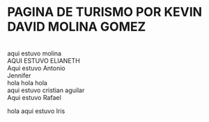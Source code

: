 # PAGINA DE TURISMO POR KEVIN DAVID MOLINA GOMEZ 
<br/>aqui estuvo molina
<br/>AQUI ESTUVO ELIANETH
<br/>Aqui estuvo Antonio
<br/>Jennifer
<br/>hola hola hola
<br/> aqui estuvo cristian aguilar
<br/>Aqui estuvo Rafael





hola aqui estuvo Iris